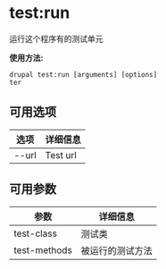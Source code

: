 # test:run
运行这个程序有的测试单元

**使用方法:**
```
drupal test:run [arguments] [options]
ter
```

## 可用选项
选项 | 详细信息
-------|-------------
--url | Test url

## 可用参数
参数 | 详细信息
---------|-------------
test-class | 测试类
test-methods | 被运行的测试方法
